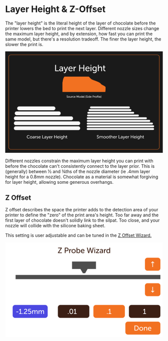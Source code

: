 # Layer Height & Z-Offset

The "layer height" is the literal height of the layer of chocolate before the printer lowers the bed to print the next layer.  Different nozzle sizes change the maximum layer height, and by extension, how fast you can print the same model, but there's a resolution tradeoff.  The finer the layer height, the slower the print is.

![Layer Height Explainer](../img/layer_height_diagram.png)

Different nozzles constrain the maximum layer height you can print with before the chocolate can't consistently connect to the layer prior.  This is (generally) between ½ and ¾ths of the nozzle diameter (ie .4mm layer height for a 0.8mm nozzle).   Chocolate as a material is somewhat forgiving for layer height, allowing some generous overhangs.

## Z Offset

Z offset describes the space the printer adds to the detection area of your printer to define the "zero" of the print area's height.  Too far away and the first layer of chocolate doesn't solidly link to the silpat.  Too close, and your nozzle will collide with the silicone baking sheet.  

This setting is user adjustable and can be tuned in the [Z Offset Wizard.](#)<!-- TODO Add Z Offset Wizard menus-->

![A replica of the "Z Probe Wizard" menu screen from the Cocoa Press printer.](../img/101/z_probe_wizard_mockup.png)

